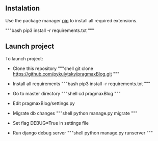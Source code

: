 ## Instalation
Use the package manager [pip](https://pip.pypa.io/en/stable/) to install all required extensions.

"""bash
    pip3 install -r requirements.txt
"""

## Launch project

To launch project:
* Clone this repository
    """shell
        git clone https://github.com/pykulytsky/pragmaxBlog.git
    """
* Install all requirements 
    """bash
        pip3 install -r requirements.txt
    """
* Go to master directory
    """shell
        cd pragmaxBlog
    """
* Edit pragmaxBlog/settings.py
* Migrate db changes
    """shell
        python manage.py migrate
    """
* Set flag DEBUG=True in settings file

* Run django debug server
    """shell
        python manage.py runserver
    """